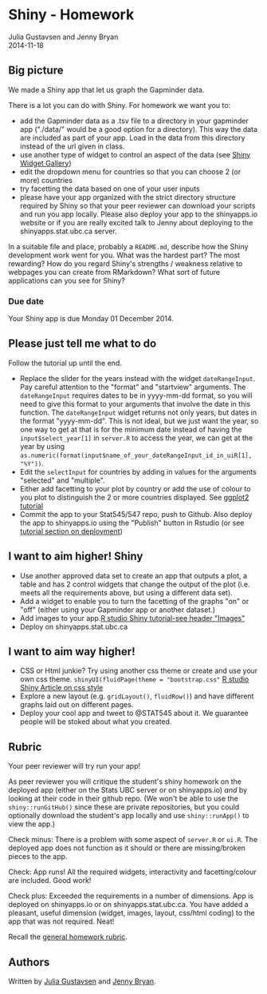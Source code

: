 # Shiny - Homework
Julia Gustavsen and Jenny Bryan  
2014-11-18  

## Big picture

We made a Shiny app that let us graph the Gapminder data. 

There is a lot you can do with Shiny. For homework we want you to:

* add the Gapminder data as a .tsv file to a directory in your gapminder app ("./data/" would be a good option for a directory). This way the data are included as part of your app. Load in the data from this directory instead of the url given in class. 
* use another type of widget to control an aspect of the data (see [Shiny Widget Gallery](http://shiny.rstudio.com/gallery/widget-gallery.html))
* edit the dropdown menu for countries so that you can choose 2 (or more) countries
* try facetting the data based on one of your user inputs
* please have your app organized with the strict directory structure required by Shiny so that your peer reviewer can download your scripts and run you app locally. Please also deploy your app to the shinyapps.io website or if you are really excited talk to Jenny about deploying to the shinyapps.stat.ubc.ca server.  

In a suitable file and place, probably a `README.md`, describe how the Shiny development work went for you. What was the hardest part? The most rewarding? How do you regard Shiny's strengths / weakness relative to webpages you can create from RMarkdown? What sort of future applications can you see for Shiny? 

### Due date

Your Shiny app is due Monday 01 December 2014.

## Please just tell me what to do

Follow the tutorial up until the end. 

* Replace the slider for the years instead with the widget `dateRangeInput`. Pay careful attention to the "format" and "startview" arguments. The `dateRangeInput` requires dates to be in yyyy-mm-dd format, so you will need to give this format to your arguments that involve the date in this function.  The `dateRangeInput` widget returns not only years, but dates in the format "yyyy-mm-dd". This is not ideal, but we just want the year, so one way to get at that is for the minimum date instead of having the `input$select_year[1]` in `server.R` to access the year, we can get at the year by using `as.numeric(format(input$name_of_your_dateRangeInput_id_in_uiR[1], "%Y"))`. 
* Edit the `selectInput` for countries by adding in values for the arguments "selected" and "multiple".  
* Either add facetting to your plot by country or add the use of colour to you plot to distinguish the 2 or more countries displayed. See [ggplot2 tutorial](cm005_still-data-ggplot2-rmarkdown.html)
* Commit the app to your Stat545/547 repo, push to Github.  Also deploy the app to shinyapps.io using the "Publish" button in Rstudio (or see [tutorial section on deployment](shiny02_activity.html#deployment))

## I want to aim higher! Shiny

* Use another approved data set to create an app that outputs a plot, a table and has 2 control widgets that change the output of the plot (i.e. meets all the requirements above, but using a different data set). 
* Add a widget to enable you to turn the facetting of the graphs "on" or "off" (either using your Gapminder app or another dataset.)
* Add images to your app.[R studio Shiny tutorial-see header "Images"](http://shiny.rstudio.com/tutorial/lesson2/)
* Deploy on shinyapps.stat.ubc.ca

## I want to aim way higher!  

* CSS or Html junkie? Try using another css theme or create and use your own css theme. `shinyUI(fluidPage(theme = "bootstrap.css"` [R studio Shiny Article on css style](http://shiny.rstudio.com/articles/css.html)
* Explore a new layout (e.g. `gridLayout()`, `fluidRow()`) and have different graphs laid out on different pages.
* Deploy your cool app and tweet to @STAT545 about it. We guarantee people will be stoked about what you created. 


## Rubric

Your peer reviewer will try run your app! 

As peer reviewer you will critique the student's shiny homework on the deployed app (either on the Stats UBC server or on shinyapps.io) *and* by looking at their code in their github repo. (We won't be able to use the `shiny::runGitHub()` since these are private repositories, but you could optionally download the student's app locally and use `shiny::runApp()` to view the app.) 

Check minus: There is a problem with some aspect of `server.R` or `ui.R`. The deployed app does not function as it should or there are missing/broken pieces to the app.  

Check: App runs! All the required widgets, interactivity and facetting/colour are included. Good work!

Check plus: Exceeded the requirements in a number of dimensions. App is deployed on shinyapps.io or on shinyapps.stat.ubc.ca. You have added a pleasant, useful dimension (widget, images, layout, css/html coding) to the app that was not required. Neat! 

Recall the [general homework rubric](http://stat545-ubc.github.io/peer-review01_marking-rubric.html).

## Authors

Written by [Julia Gustavsen][] and [Jenny Bryan][].

[Julia Gustavsen]: http://twitter.com/JuliaGustavsen
[Jenny Bryan]: http://www.stat.ubc.ca/~jenny/
